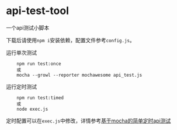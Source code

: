 # api-test-tool
一个api测试小脚本

下载后请使用`npm i`安装依赖，配置文件参考`config.js`。

运行单次测试
```
    npm run test:once
    或
    mocha --growl --reporter mochawesome api_test.js
```

运行定时测试
```
    npm run test:timed
    或
    node exec.js
```

定时配置可以在`exec.js`中修改，详情参考[基于mocha的简单定时api测试](https://darknesschaser.github.io/2019/04/15/%E5%9F%BA%E4%BA%8Emocha%E7%9A%84%E7%AE%80%E5%8D%95%E5%AE%9A%E6%97%B6api%E6%B5%8B%E8%AF%95/ '基于mocha的简单定时api测试')

